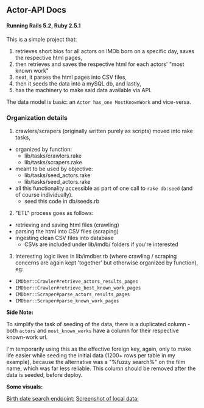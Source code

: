 ## Actor-API Docs
#### Running Rails 5.2, Ruby 2.5.1

This is a simple project that:

1. retrieves short bios for all actors on IMDb born on a specific day, saves the respective html pages,
2. then retrieves and saves the respective html for each actors' "most known work"
3. next, it parses the html pages into CSV files,
4. then it seeds the data into a mySQL db, and lastly,
5. has the machinery to make said data available via API.

The data model is basic: an `Actor has_one MostKnownWork` and vice-versa.

### Organization details

1. crawlers/scrapers (originally written purely as scripts) moved into rake tasks,
  - organized by function:
    - lib/tasks/crawlers.rake
    - lib/tasks/scrapers.rake
  - meant to be used by objective:
    - lib/tasks/seed_actors.rake    
    - lib/tasks/seed_actors.rake
  - all this functionality accessible as part of one call to `rake db:seed` (and of course individually).
    - seed this code in db/seeds.rb

2. "ETL" process goes as follows:
- retrieving and saving html files (crawling)
- parsing the html into CSV files (scraping)
- ingesting clean CSV files into database
    - CSVs are included under lib/imdb/ folders if you're interested

3. Interesting logic lives in lib/imdber.rb (where crawling / scraping concerns are again kept 'together' but otherwise organized by function), eg:
- `IMDber::Crawler#retrieve_actors_results_pages`
- `IMDber::Crawler#retrieve_best_known_work_pages`
- `IMDber::Scraper#parse_actors_results_pages`
- `IMDber::Scraper#parse_known_work_pages`

**Side Note:**

To simplify the task of seeding of the data, there is a duplicated column - both `actors` and `most_known_works` have a column for their respective known-work url.

I'm temporarily using this as the effective foreign key, again, only to make life easier while seeding the initial data (1200+ rows per table in my example), because the alternative was a "%fuzzy search%" on the film name, which was far less reliable. This column should be removed after the data is seeded, before deploy.

**Some visuals:**

[Actors endpoint in action]:(https://screencast.com/t/4RX2Zf5Iwp)
[Birth date search endpoint:](https://screencast.com/t/od5fhtsL)
[Screenshot of local data:](https://screencast.com/t/HU9so4DaQa)
